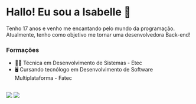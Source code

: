 # Hallo! Eu sou a Isabelle 👋
Tenho 17 anos e venho me encantando pelo mundo da programação. Atualmente, tenho como objetivo me tornar uma desenvolvedora Back-end!

### Formações
- 👩‍🎓 Técnica em Desenvolvimento de Sistemas - Etec
- 🖥️ Cursando tecnólogo em Desenvolvimento de Software Multiplataforma - Fatec

<!--<div align="center">
  <a href="https://github.com/isefshondo">
  <img height="180em" src="https://github-readme-stats.vercel.app/api?username=isefshondo&show_icons=true&theme=aura_dark&include_all_commits=true&count_private=true"/>
  <img height="180em" src="https://github-readme-stats.vercel.app/api/top-langs/?username=isefshondo&layout=compact&langs_count=7&theme=aura_dark"/>
</div>-->

##

<div> 
  <a href="https://instagram.com/isefshondo" target="_blank"><img src="https://img.shields.io/badge/-Instagram-%23E4405F?style=for-the-badge&logo=instagram&logoColor=white" target="_blank"></a>
  <a href = "mailto:isefshondo@gmail.com"><img src="https://img.shields.io/badge/-Gmail-%23333?style=for-the-badge&logo=gmail&logoColor=white" target="_blank"></a>
  <!--<a href="https://www.linkedin.com/in/!!!" target="_blank"><img src="https://img.shields.io/badge/-LinkedIn-%230077B5?style=for-the-badge&logo=linkedin&logoColor=white" target="_blank"></a>-->
</div>
